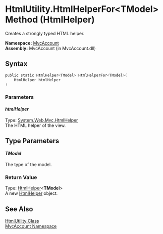 HtmlUtility.HtmlHelperFor&lt;TModel> Method (HtmlHelper)
========================================================
Creates a strongly typed HTML helper.

**Namespace:** [MvcAccount][1]  
**Assembly:** MvcAccount (in MvcAccount.dll)

Syntax
------

```csharp
public static HtmlHelper<TModel> HtmlHelperFor<TModel>(
	HtmlHelper htmlHelper
)
```

### Parameters

#### *htmlHelper*
Type: [System.Web.Mvc.HtmlHelper][2]  
The HTML helper of the view.


Type Parameters
---------------

#### *TModel*
The type of the model.

### Return Value
Type: [HtmlHelper][3]&lt;**TModel**>  
A new [HtmlHelper<TModel>][3] object.

See Also
--------
[HtmlUtility Class][4]  
[MvcAccount Namespace][1]  

[1]: ../README.md
[2]: http://msdn2.microsoft.com/en-us/library/dd493095
[3]: http://msdn2.microsoft.com/en-us/library/dd492619
[4]: README.md